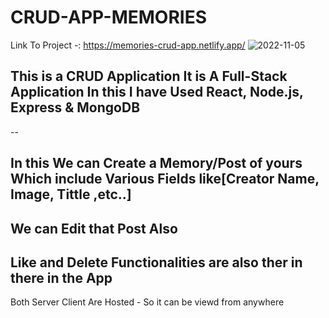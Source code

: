 # CRUD-APP-MEMORIES
Link To Project -: https://memories-crud-app.netlify.app/
![2022-11-05](https://user-images.githubusercontent.com/87632087/200133459-0e90b40f-486c-4a7c-8b4f-bda408eea876.png)

## This is a CRUD Application It is A Full-Stack Application In this I have Used  React, Node.js, Express & MongoDB 
--
## In this We can Create a Memory/Post of yours Which include Various Fields like[Creator Name, Image, Tittle ,etc..]
## We can Edit that Post Also
## Like and Delete Functionalities are also ther in there in the App 

Both Server Client Are Hosted - So it can be viewd from anywhere
